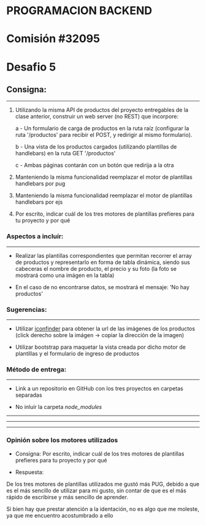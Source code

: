 # PROGRAMACION BACKEND

# Comisión #32095

# Desafio 5

## Consigna:

---

1. Utilizando la misma API de productos del proyecto entregables de la clase anterior, construir un web server (no REST) que incorpore:

   a - Un formulario de carga de productos en la ruta raíz (configurar la ruta '/productos' para recibir el POST, y redirigir al mismo formulario).

   b - Una vista de los productos cargados (utilizando plantillas de handlebars) en la ruta GET '/productos'

   c - Ambas páginas contarán con un botón que redirija a la otra

2. Manteniendo la misma funcionalidad reemplazar el motor de plantillas handlebars por pug

3. Manteniendo la misma funcionalidad reemplazar el motor de plantillas handlebars por ejs

4. Por escrito, indicar cuál de los tres motores de plantillas prefieres para tu proyecto y por qué

### Aspectos a incluír:

---

- Realizar las plantillas correspondientes que permitan recorrer el array de productos y representarlo en forma de tabla dinámica, siendo sus cabeceras el nombre de producto, el precio y su foto (la foto se mostrará como una imágen en la tabla)

- En el caso de no encontrarse datos, se mostrará el mensaje: 'No hay productos'

### Sugerencias:

---

- Utilizar [iconfinder](https://www.iconfinder.com/free_icons) para obtener la url de las imágenes de los productos (click derecho sobre la imágen -> copiar la dirección de la imagen)

- Utilizar bootstrap para maquetar la vista creada por dicho motor de plantillas y el formulario de ingreso de productos

### Método de entrega:

---

- Link a un repositorio en GitHub con los tres proyectos en carpetas separadas

- No inluír la carpeta _node_modules_


---
---
---
### Opinión sobre los motores utilizados

- Consigna: Por escrito, indicar cuál de los tres motores de plantillas prefieres para tu proyecto y por qué

- Respuesta: 

De los tres motores de plantillas utilizados me gustó más PUG, debido a que es el más sencillo de utilizar para mi gusto, sin contar de que es el más rápido de escribirse y más sencillo de aprender.

Si bien hay que prestar atención a la identación, no es algo que me moleste, ya que me encuentro acostumbrado a ello